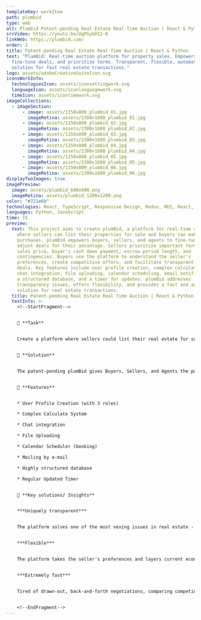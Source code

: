 ```yaml
---
templateKey: workItem
path: plumbid
type: web
alt: Plumbid Patent-pending Real Estate Real Time Auction | React & Python
srcVideo: https://youtu.be/UgPGybD12-0
linkWeb: https://plumbid.com/
order: 2
title: Patent-pending Real Estate Real Time Auction | React & Python
text: "PlumBid: Real-time auction platform for property sales. Empowers users to
  fine-tune deals, and prioritize terms. Transparent, flexible, automated
  solution for fast real estate transactions."
logo: assets/adobeCreativeSuiteIcon.svg
iconsWorkInfo:
  technologiesIcon: assets/iconsettingwork.svg
  languageIcon: assets/iconlanguagework.svg
  timeIcon: assets/icontimework.svg
imageCollections:
  - imageSection:
      - image: assets/1150x800_plumbid_01.jpg
        imageRetina: assets/2300x1600_plumbid_01.jpg
      - image: assets/1150x800_plumbid_02.jpg
        imageRetina: assets/2300x1600_plumbid_02.jpg
      - image: assets/1150x800_plumbid_03.jpg
        imageRetina: assets/2300x1600_plumbid_03.jpg
      - image: assets/1150x800_plumbid_04.jpg
        imageRetina: assets/2300x1600_plumbid_04.jpg
      - image: assets/1150x800_plumbid_05.jpg
        imageRetina: assets/2300x1600_plumbid_05.jpg
      - image: assets/1150x800_plumbid_06.jpg
        imageRetina: assets/2300x1600_plumbid_06.jpg
displayTwoImages: true
imagePreview:
  image: assets/plumbid_600x600.png
  imageRetina: assets/plumbid_1200x1200.png
color: "#721e6b"
technologies: React, TypeScript, Responsive Design, Redux, MUI, React, Sass, GraphQL
languages: Python, JavaScript
time: 15
preview:
  text: This project aims to create plumBid, a platform for real-time auctions
    where sellers can list their properties for sale and buyers can make
    purchases. plumBid empowers buyers, sellers, and agents to fine-tune and
    adjust deals for their advantage. Sellers prioritize important terms like
    sales price, buyer's cash down payment, escrow period length, and
    contingencies. Buyers use the platform to understand the seller's
    preferences, create competitive offers, and facilitate transparent and fair
    deals. Key features include user profile creation, complex calculations,
    chat integration, file uploading, calendar scheduling, email notifications,
    a structured database, and a timer for updates. plumBid addresses
    transparency issues, offers flexibility, and provides a fast and automated
    solution for real estate transactions.
  title: Patent-pending Real Estate Real Time Auction | React & Python
  textInfo: >-
    <!--StartFragment-->


    📌 **Task** 


    Create a platform where sellers could list their real estate for sale, and buyers could purchase real estate in a real-time auction format. 


    📌 **Solution** 


    The patent-pending plumBid gives Buyers, Sellers, and Agents the power to fine-tune and adjust the deal, so everyone has the advantage. The seller first uses plumBid to prioritize the terms that are most important to them, including Final sales price, Cash down from the buyer, Length of the escrow period, and Inspection, loan, and appraisal contingencies. Then the Buyer uses the platform to know exactly what the seller actually wants, create the most competitive offer, and make a completely transparent and fair deal faster than ever. 


    📌 **Features** 


    * User Profile Creation (with 3 roles) 

    * Complex Calculate System 

    * Chat integration 

    * File Uploading 

    * Calendar Scheduler (booking) 

    * Mailing by e-mail 

    * Highly structured database 

    * Regular Updated Timer  


    📌 **Key solutions/ Insights** 


    ***Uniquely transparent*** 


    The platform solves one of the most vexing issues in real estate - the lack of perceived or actual transparency and fairness during a transaction. Utilizing it to negotiate the final price and terms is proven to be better for the seller, buyer, and real estate agent. No guessing how many other buyers are interested or how much you need to pay to secure a property. No preferential treatment -- with all parties in control of their process and outcome. 


    ***Flexible*** 


    The platform takes the seller's preferences and layers current economic conditions to determine the bid incentives — which clearly lets all buyers know what’s important and how to craft the best and most compelling offer. 


    ***Extremely fast*** 


    Tired of drawn-out, back-and-forth negotiations, comparing competing offers, and days of generating countless counter-offers? PlumBid does it automatically online through a powerful, proprietary patent-pending software technology bidding platform.    


    <!--EndFragment-->
---
```

